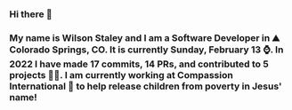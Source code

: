 ### Hi there 👋

### My name is Wilson Staley and I am a Software Developer in ⛰ Colorado Springs, CO.  It is currently Sunday, February 13 ⌚. In 2022 I have made 17 commits, 14 PRs, and contributed to 5 projects 👨‍💻. I am currently working at Compassion International 🏢 to help release children from poverty in Jesus' name!